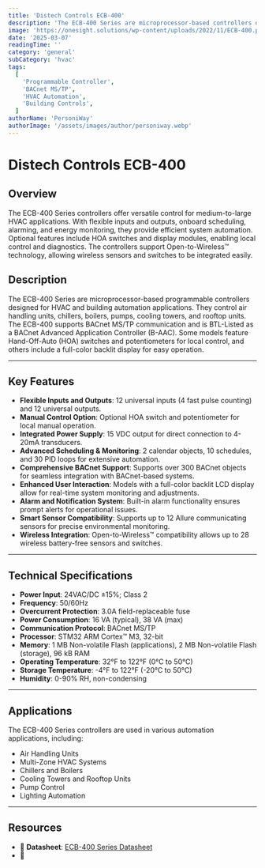 ```yaml
---
title: 'Distech Controls ECB-400'
description: 'The ECB-400 Series are microprocessor-based controllers designed for HVAC and building automation applications.'
image: 'https://onesight.solutions/wp-content/uploads/2022/11/ECB-400.png'
date: '2025-03-07'
readingTime: ''
category: 'general'
subCategory: 'hvac'
tags:
  [
    'Programmable Controller',
    'BACnet MS/TP',
    'HVAC Automation',
    'Building Controls',
  ]
authorName: 'PersoniWay'
authorImage: '/assets/images/author/personiway.webp'
---
```


# Distech Controls ECB-400

## **Overview**

The ECB-400 Series controllers offer versatile control for medium-to-large HVAC applications. With flexible inputs and outputs, onboard scheduling, alarming, and energy monitoring, they provide efficient system automation. Optional features include HOA switches and display modules, enabling local control and diagnostics. The controllers support Open-to-Wireless™ technology, allowing wireless sensors and switches to be integrated easily.

## **Description**

The ECB-400 Series are microprocessor-based programmable controllers designed for HVAC and building automation applications. They control air handling units, chillers, boilers, pumps, cooling towers, and rooftop units. The ECB-400 supports BACnet MS/TP communication and is BTL-Listed as a BACnet Advanced Application Controller (B-AAC). Some models feature Hand-Off-Auto (HOA) switches and potentiometers for local control, and others include a full-color backlit display for easy operation.

---

## **Key Features**

- **Flexible Inputs and Outputs**: 12 universal inputs (4 fast pulse counting) and 12 universal outputs.
- **Manual Control Option**: Optional HOA switch and potentiometer for local manual operation.
- **Integrated Power Supply**: 15 VDC output for direct connection to 4-20mA transducers.
- **Advanced Scheduling & Monitoring**: 2 calendar objects, 10 schedules, and 30 PID loops for extensive automation.
- **Comprehensive BACnet Support**: Supports over 300 BACnet objects for seamless integration with BACnet-based systems.
- **Enhanced User Interaction**: Models with a full-color backlit LCD display allow for real-time system monitoring and adjustments.
- **Alarm and Notification System**: Built-in alarm functionality ensures prompt alerts for operational issues.
- **Smart Sensor Compatibility**: Supports up to 12 Allure communicating sensors for precise environmental monitoring.
- **Wireless Integration**: Open-to-Wireless™ compatibility allows up to 28 wireless battery-free sensors and switches.

---

## **Technical Specifications**

- **Power Input**: 24VAC/DC ±15%; Class 2
- **Frequency**: 50/60Hz
- **Overcurrent Protection**: 3.0A field-replaceable fuse
- **Power Consumption**: 16 VA (typical), 38 VA (max)
- **Communication Protocol**: BACnet MS/TP
- **Processor**: STM32 ARM Cortex™ M3, 32-bit
- **Memory**: 1 MB Non-volatile Flash (applications), 2 MB Non-volatile Flash (storage), 96 kB RAM
- **Operating Temperature**: 32°F to 122°F (0°C to 50°C)
- **Storage Temperature**: -4°F to 122°F (-20°C to 50°C)
- **Humidity**: 0-90% RH, non-condensing

---

## **Applications**

The ECB-400 Series controllers are used in various automation applications, including:

- Air Handling Units
- Multi-Zone HVAC Systems
- Chillers and Boilers
- Cooling Towers and Rooftop Units
- Pump Control
- Lighting Automation

---

## **Resources**

- 📄 **Datasheet**: [ECB-400 Series Datasheet](https://onesight.solutions/wp-content/uploads/2021/10/DATASHEET-AHU-ECB-400-Series-1.pdf)
- 🏢

